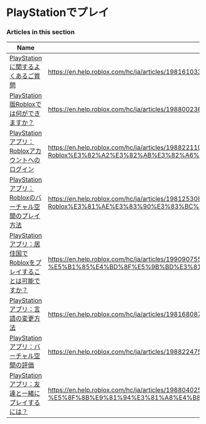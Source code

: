 # PlayStationでプレイ  
### Articles in this section
Name|URL
-|-
[PlayStationに関するよくあるご質問](./PlayStationに関するよくあるご質問.html) |https://en.help.roblox.com/hc/ja/articles/19816103303572-PlayStation%E3%81%AB%E9%96%A2%E3%81%99%E3%82%8B%E3%82%88%E3%81%8F%E3%81%82%E3%82%8B%E3%81%94%E8%B3%AA%E5%95%8F
[PlayStation版Robloxでは何ができますか？](./PlayStation版Robloxでは何ができますか？.html) |https://en.help.roblox.com/hc/ja/articles/19880023697428-PlayStation%E7%89%88Roblox%E3%81%A7%E3%81%AF%E4%BD%95%E3%81%8C%E3%81%A7%E3%81%8D%E3%81%BE%E3%81%99%E3%81%8B-
[PlayStationアプリ：Robloxアカウントへのログイン](./PlayStationアプリ：Robloxアカウントへのログイン.html) |https://en.help.roblox.com/hc/ja/articles/19882211071892-PlayStation%E3%82%A2%E3%83%97%E3%83%AA-Roblox%E3%82%A2%E3%82%AB%E3%82%A6%E3%83%B3%E3%83%88%E3%81%B8%E3%81%AE%E3%83%AD%E3%82%B0%E3%82%A4%E3%83%B3
[PlayStationアプリ：Robloxのバーチャル空間のプレイ方法](./PlayStationアプリ：Robloxのバーチャル空間のプレイ方法.html) |https://en.help.roblox.com/hc/ja/articles/19812530807444-PlayStation%E3%82%A2%E3%83%97%E3%83%AA-Roblox%E3%81%AE%E3%83%90%E3%83%BC%E3%83%81%E3%83%A3%E3%83%AB%E7%A9%BA%E9%96%93%E3%81%AE%E3%83%97%E3%83%AC%E3%82%A4%E6%96%B9%E6%B3%95
[PlayStationアプリ：居住国でRobloxをプレイすることは可能ですか？](./PlayStationアプリ：居住国でRobloxをプレイすることは可能ですか？.html) |https://en.help.roblox.com/hc/ja/articles/19909075523604-PlayStation%E3%82%A2%E3%83%97%E3%83%AA-%E5%B1%85%E4%BD%8F%E5%9B%BD%E3%81%A7Roblox%E3%82%92%E3%83%97%E3%83%AC%E3%82%A4%E3%81%99%E3%82%8B%E3%81%93%E3%81%A8%E3%81%AF%E5%8F%AF%E8%83%BD%E3%81%A7%E3%81%99%E3%81%8B-
[PlayStationアプリ：言語の変更方法](./PlayStationアプリ：言語の変更方法.html) |https://en.help.roblox.com/hc/ja/articles/19816808772372-PlayStation%E3%82%A2%E3%83%97%E3%83%AA-%E8%A8%80%E8%AA%9E%E3%81%AE%E5%A4%89%E6%9B%B4%E6%96%B9%E6%B3%95
[PlayStationアプリ：バーチャル空間の評価](./PlayStationアプリ：バーチャル空間の評価.html) |https://en.help.roblox.com/hc/ja/articles/19882247523476-PlayStation%E3%82%A2%E3%83%97%E3%83%AA-%E3%83%90%E3%83%BC%E3%83%81%E3%83%A3%E3%83%AB%E7%A9%BA%E9%96%93%E3%81%AE%E8%A9%95%E4%BE%A1
[PlayStationアプリ：友達と一緒にプレイするには？](./PlayStationアプリ：友達と一緒にプレイするには？.html) |https://en.help.roblox.com/hc/ja/articles/19880402518164-PlayStation%E3%82%A2%E3%83%97%E3%83%AA-%E5%8F%8B%E9%81%94%E3%81%A8%E4%B8%80%E7%B7%92%E3%81%AB%E3%83%97%E3%83%AC%E3%82%A4%E3%81%99%E3%82%8B%E3%81%AB%E3%81%AF-